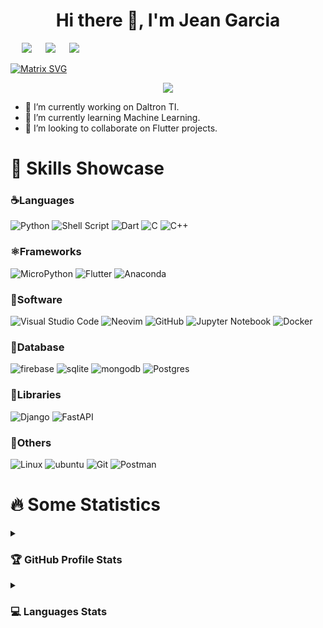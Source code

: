 <h1 align="center">Hi there 👋, I'm Jean Garcia</h1>
<p align="center">
  
  &emsp; 
  <img src="https://img.shields.io/github/stars/JeanGC970520"/>
  &emsp; 
  <img src="https://img.shields.io/github/followers/JeanGC970520"/>
  &emsp; 
  <a href="www.linkedin.com/in/jean-pool-garcía-contreras-851145203">
    <img src="https://img.shields.io/badge/Linkedin-%25?style=flat&logo=linkedin&labelColor=blue&color=white"/>
  </a>
  
</p>


<!--
![GitHub stars](https://img.shields.io/github/stars/JeanGC970520)
![GitHub followers](https://img.shields.io/github/followers/JeanGC970520)
-->

[![Matrix SVG](https://raw.githubusercontent.com/rodrigograca31/rodrigograca31/master/matrix.svg)](https://www.youtube.com/watch?v=SDkAGkd4NLc) 


<p align="center">

  <!-- <img src="https://komarev.com/ghpvc/?username=JeanGC970520&label=Profile%20views&color=0047AB&style=plastic?" alt="JeanGC970520" height=22px, width=150px/> -->
  <img src="https://profile-counter.glitch.me/JeanGC970520/count.svg">

</p>


- 🔭 I’m currently working on Daltron TI.
- 🌱 I’m currently learning Machine Learning.
- 👯 I’m looking to collaborate on Flutter projects.

<h1 align="left">🧠 Skills Showcase</h1>

### ☕️Languages

![Python](https://img.shields.io/badge/Python-%253776AB.svg?style=for-the-badge&logo=python&logoColor=white&color=blue)
![Shell Script](https://img.shields.io/badge/Shell%20script-%254EAA25.svg?style=for-the-badge&logo=gnubash&logoColor=%23585e5d&color=%23daf7f0)
![Dart](https://img.shields.io/badge/dart-%230175C2.svg?style=for-the-badge&logo=dart&logoColor=white)
![C](https://img.shields.io/badge/c-%2300599C.svg?style=for-the-badge&logo=c&logoColor=white)
![C++](https://img.shields.io/badge/c++-%2300599C.svg?style=for-the-badge&logo=c%2B%2B&logoColor=white)

### ⚛️Frameworks
![MicroPython](https://img.shields.io/badge/Micropython-%252B2728.svg?style=for-the-badge&logo=micropython&logoColor=%232B2728&color=blue)
![Flutter](https://img.shields.io/badge/Flutter-%2302569B.svg?style=for-the-badge&logo=Flutter&logoColor=white)
![Anaconda](https://img.shields.io/badge/Anaconda-%2344A833.svg?style=for-the-badge&logo=anaconda&logoColor=white)

### 📝Software

![Visual Studio Code](https://img.shields.io/badge/Visual%20Studio%20Code-0078d7.svg?style=for-the-badge&logo=visual-studio-code&logoColor=white)
![Neovim](https://img.shields.io/badge/NeoVim-%2357A143.svg?&style=for-the-badge&logo=neovim&logoColor=white)
![GitHub](https://img.shields.io/badge/github-%23121011.svg?style=for-the-badge&logo=github&logoColor=white)
![Jupyter Notebook](https://img.shields.io/badge/jupyter-%23FA0F00.svg?style=for-the-badge&logo=jupyter&logoColor=white)
![Docker](https://img.shields.io/badge/docker-%230db7ed.svg?style=for-the-badge&logo=docker&logoColor=white)

### 🐬Database

![firebase](https://img.shields.io/badge/firebase-FFCA28.svg?style=for-the-badge&logo=firebase&logoColor=white)
![sqlite](https://img.shields.io/badge/sqlite-003B57.svg?style=for-the-badge&logo=sqlite&logoColor=white)
![mongodb](https://img.shields.io/badge/mongodb-47A248.svg?style=for-the-badge&logo=mongodb&logoColor=white)
![Postgres](https://img.shields.io/badge/postgres-%23316192.svg?style=for-the-badge&logo=postgresql&logoColor=white)

### 📘Libraries

![Django](https://img.shields.io/badge/django-%23092E20.svg?style=for-the-badge&logo=django&logoColor=white)
![FastAPI](https://img.shields.io/badge/FastAPI-005571?style=for-the-badge&logo=fastapi)

### 🐙Others

![Linux](https://img.shields.io/badge/Linux-FCC624?style=for-the-badge&logo=linux&logoColor=black)
![ubuntu](https://img.shields.io/badge/ubuntu-E95420.svg?style=for-the-badge&logo=ubuntu&logoColor=white)
![Git](https://img.shields.io/badge/git-%23F05033.svg?style=for-the-badge&logo=git&logoColor=white)
![Postman](https://img.shields.io/badge/Postman-FF6C37?style=for-the-badge&logo=postman&logoColor=white)


<h1 align="left">🔥 Some Statistics</h1>

<details><summary><h3> 🏆 GitHub Profile Stats</h3></summary>

  <p align="center">
    <img src="https://github-readme-stats.vercel.app/api?username=JeanGC970520&show_icons=true&theme=transparent" alt="JeanGC970520"/>
  </p>
  
</details>

<details><summary><h3> 💻 Languages Stats</h3></summary>
  
  ----	

  <p align="center">
    <img src="https://github-readme-stats.vercel.app/api/top-langs/?username=JeanGC970520" alt="JeanGC970520" />
    <br/>
    <b>Note:</b> Top languages is only a metric of the languages my public code consists of and doesn't reflect experience or skill level.
  </p>

</details>


